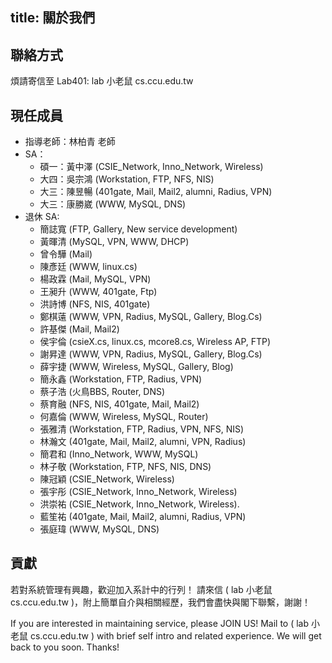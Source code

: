 title: 關於我們
---

## 聯絡方式

煩請寄信至 Lab401: lab 小老鼠 cs.ccu.edu.tw


## 現任成員

+ 指導老師：林柏青 老師
+ SA：
    + 碩一：黃中澤 (CSIE_Network, Inno_Network, Wireless)
    + 大四：吳宗鴻 (Workstation, FTP, NFS, NIS)
    + 大三：陳昱暢 (401gate, Mail, Mail2, alumni, Radius, VPN)
    + 大三：康勝崴 (WWW, MySQL, DNS)
+ 退休 SA:
    + 簡誌寬 (FTP, Gallery, New service development)
    + 黃暉清 (MySQL, VPN, WWW, DHCP)
    + 曾令驊 (Mail)
    + 陳彥廷 (WWW, linux.cs)
    + 楊政霖 (Mail, MySQL, VPN)
    + 王昶升 (WWW, 401gate, Ftp)
    + 洪詩博 (NFS, NIS, 401gate)
    + 鄭棋薳 (WWW, VPN, Radius, MySQL, Gallery, Blog.Cs)
    + 許基傑 (Mail, Mail2)
    + 侯宇倫 (csieX.cs, linux.cs, mcore8.cs, Wireless AP, FTP)
    + 謝昇達 (WWW, VPN, Radius, MySQL, Gallery, Blog.Cs)
    + 薛宇捷 (WWW, Wireless, MySQL, Gallery, Blog)
    + 簡永鑫 (Workstation, FTP, Radius, VPN)
    + 蔡子浩 (火鳥BBS, Router, DNS)
    + 蔡育融 (NFS, NIS, 401gate, Mail, Mail2)
    + 何嘉倫 (WWW, Wireless, MySQL, Router)
    + 張雅清 (Workstation, FTP, Radius, VPN, NFS, NIS)
    + 林瀚文 (401gate, Mail, Mail2, alumni, VPN, Radius)
    + 簡君和 (Inno_Network, WWW, MySQL)
    + 林子敬 (Workstation, FTP, NFS, NIS, DNS)
    + 陳冠穎 (CSIE_Network, Wireless)
    + 張宇彤 (CSIE_Network, Inno_Network, Wireless)
    + 洪崇祐 (CSIE_Network, Inno_Network, Wireless).
    + 藍笙祐 (401gate, Mail, Mail2, alumni, Radius, VPN)
    + 張庭瑋 (WWW, MySQL, DNS)

## 貢獻
若對系統管理有興趣，歡迎加入系計中的行列！
請來信 ( lab 小老鼠 cs.ccu.edu.tw )，附上簡單自介與相關經歷，我們會盡快與閣下聯繫，謝謝！

If you are interested in maintaining service, please JOIN US!
Mail to ( lab 小老鼠 cs.ccu.edu.tw ) with brief self intro and related experience. We will get back to you soon. Thanks!
